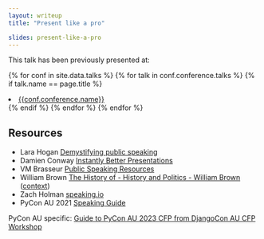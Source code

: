 ```yaml
---
layout: writeup
title: "Present like a pro"

slides: present-like-a-pro
---
```


<p>
  This talk has been previously presented at:
  
  {% for conf in site.data.talks %}
  {% for talk in conf.conference.talks %}
  {% if talk.name == page.title %}
  <li><a href="{{talk.link}}">{{conf.conference.name}}</a></li>
  {% endif %}
  {% endfor %}
  {% endfor %}
</p>

## Resources


* Lara Hogan [Demystifying public speaking](https://larahogan.me/speaking/)
* Damien Conway [Instantly Better Presentations](https://www.youtube.com/watch?v=W_i_DrWic88) 
* VM Brasseur [Public Speaking Resources](https://github.com/vmbrasseur/Public_Speaking#writing-presentations)
* William Brown [The History of - History and Politics - William Brown](https://www.youtube.com/watch?v=q2VmIUaOS9o&t=3623s) ([context](https://www.youtube.com/watch?v=AJqcxEzRdSY&t=1119s))
* Zach Holman [speaking.io](https://speaking.io) 
* PyCon AU 2021 [Speaking Guide](https://2021.pycon.org.au/speak/)


PyCon AU specific: [Guide to PyCon AU 2023 CFP from DjangoCon AU CFP Workshop](../2023-05-djangoconau-cfp-workshop/)
